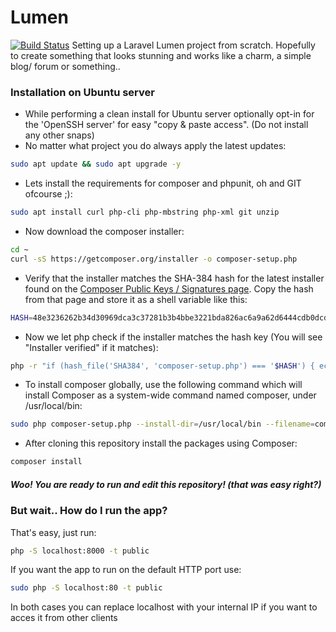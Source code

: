 # Lumen
[![Build Status](https://travis-ci.org/CodingRoy/Lumen.svg?branch=master)](https://travis-ci.org/CodingRoy/Lumen)
Setting up a Laravel Lumen project from scratch.
Hopefully to create something that looks stunning and works like a charm, a simple blog/ forum or something..

### Installation on Ubuntu server
- While performing a clean install for Ubuntu server optionally opt-in for the 'OpenSSH server' for easy "copy & paste access". (Do not install any other snaps)
- No matter what project you do always apply the latest updates:
```sh
sudo apt update && sudo apt upgrade -y
``` 
- Lets install the requirements for composer and phpunit, oh and GIT ofcourse ;):
```sh
sudo apt install curl php-cli php-mbstring php-xml git unzip
```
- Now download the composer installer:
```sh
cd ~
curl -sS https://getcomposer.org/installer -o composer-setup.php
```
- Verify that the installer matches the SHA-384 hash for the latest installer found on the [Composer Public Keys / Signatures page](https://composer.github.io/pubkeys.html). Copy the hash from that page and store it as a shell variable like this:
```sh
HASH=48e3236262b34d30969dca3c37281b3b4bbe3221bda826ac6a9a62d6444cdb0dcd0615698a5cbe587c3f0fe57a54d8f5
```
- Now we let php check if the installer matches the hash key (You will see "Installer verified" if it matches):
```sh
php -r "if (hash_file('SHA384', 'composer-setup.php') === '$HASH') { echo 'Installer verified'; } else { echo 'Installer corrupt'; unlink('composer-setup.php'); } echo PHP_EOL;"
```
- To install composer globally, use the following command which will install Composer as a system-wide command named composer, under /usr/local/bin:
```sh
sudo php composer-setup.php --install-dir=/usr/local/bin --filename=composer
```
- After cloning this repository install the packages using Composer: 
```sh
composer install
```

##### Woo! You are ready to run and edit this repository! (that was easy right?)

### But wait.. How  do I run the app?
That's easy, just run: 
```sh
php -S localhost:8000 -t public
```

If you want the app to run on the default HTTP port use:
```sh
sudo php -S localhost:80 -t public
```

In both cases you can replace localhost with your internal IP if you want to acces it from other clients